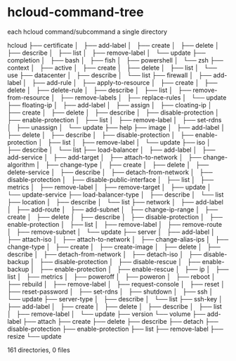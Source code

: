 # hcloud-command-tree
each hcloud command/subcommand a single directory


hcloud
├── certificate
│   ├── add-label
│   ├── create
│   ├── delete
│   ├── describe
│   ├── list
│   ├── remove-label
│   └── update
├── completion
│   ├── bash
│   ├── fish
│   ├── powershell
│   └── zsh
├── context
│   ├── active
│   ├── create
│   ├── delete
│   ├── list
│   └── use
├── datacenter
│   ├── describe
│   └── list
├── firewall
│   ├── add-label
│   ├── add-rule
│   ├── apply-to-resource
│   ├── create
│   ├── delete
│   ├── delete-rule
│   ├── describe
│   ├── list
│   ├── remove-from-resource
│   ├── remove-labels
│   ├── replace-rules
│   └── update
├── floating-ip
│   ├── add-label
│   ├── assign
│   ├── cloating-ip
│   ├── create
│   ├── delete
│   ├── describe
│   ├── disable-protection
│   ├── enable-protection
│   ├── list
│   ├── remove-label
│   ├── set-rdns
│   ├── unassign
│   └── update
├── help
├── image
│   ├── add-label
│   ├── delete
│   ├── describe
│   ├── disable-protection
│   ├── enable-protection
│   ├── list
│   ├── remove-label
│   └── update
├── iso
│   ├── describe
│   └── list
├── load-balancer
│   ├── add-label
│   ├── add-service
│   ├── add-target
│   ├── attach-to-network
│   ├── change-algorithm
│   ├── change-type
│   ├── create
│   ├── delete
│   ├── delete-service
│   ├── describe
│   ├── detach-from-network
│   ├── disable-protection
│   ├── disable-public-interface
│   ├── list
│   ├── metrics
│   ├── remove-label
│   ├── remove-target
│   ├── update
│   └── update-service
├── load-balancer-type
│   ├── describe
│   └── list
├── location
│   ├── describe
│   └── list
├── network
│   ├── add-label
│   ├── add-route
│   ├── add-subnet
│   ├── change-ip-range
│   ├── create
│   ├── delete
│   ├── describe
│   ├── disable-protection
│   ├── enable-protection
│   ├── list
│   ├── remove-label
│   ├── remove-route
│   ├── remove-subnet
│   └── update
├── server
│   ├── add-label
│   ├── attach-iso
│   ├── attach-to-network
│   ├── change-alias-ips
│   ├── change-type
│   ├── create
│   ├── create-image
│   ├── delete
│   ├── describe
│   ├── detach-from-network
│   ├── detach-iso
│   ├── disable-backup
│   ├── disable-protection
│   ├── disable-rescue
│   ├── enable-backup
│   ├── enable-protection
│   ├── enable-rescue
│   ├── ip
│   ├── list
│   ├── metrics
│   ├── poweroff
│   ├── poweron
│   ├── reboot
│   ├── rebuild
│   ├── remove-label
│   ├── request-console
│   ├── reset
│   ├── reset-password
│   ├── set-rdns
│   ├── shutdown
│   ├── ssh
│   └── update
├── server-type
│   ├── describe
│   └── list
├── ssh-key
│   ├── add-label
│   ├── create
│   ├── delete
│   ├── describe
│   ├── list
│   ├── remove-label
│   └── update
├── version
└── volume
    ├── add-label
    ├── attach
    ├── create
    ├── delete
    ├── describe
    ├── detach
    ├── disable-protection
    ├── enable-protection
    ├── list
    ├── remove-label
    ├── resize
    └── update

161 directories, 0 files
